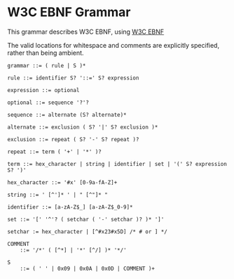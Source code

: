 # W3C EBNF Grammar

This grammar describes W3C EBNF, using [W3C EBNF](https://www.w3.org/TR/REC-xml/#sec-notation)

The valid locations for whitespace and comments are explicitly specified, rather than being ambient.

```ebnf
grammar ::= ( rule | S )*

rule ::= identifier S? '::=' S? expression

expression ::= optional

optional ::= sequence '?'?

sequence ::= alternate (S? alternate)*

alternate ::= exclusion ( S? '|' S? exclusion )*

exclusion ::= repeat ( S? '-' S? repeat )?

repeat ::= term ( '+' | '*' )?

term ::= hex_character | string | identifier | set | '(' S? expression S? ')'

hex_character ::= '#x' [0-9a-fA-Z]+

string ::= ' [^']* ' | " [^"]* "

identifier ::= [a-zA-Z$_] [a-zA-Z$_0-9]*

set ::= '[' '^'? ( setchar ( '-' setchar )? )* ']'

setchar := hex_character | [^#x23#x5D] /* # or ] */

COMMENT
    ::= '/*' ( [^*] | '*' [^/] )* '*/'

S
    ::= ( ' ' | 0x09 | 0x0A | 0x0D | COMMENT )+
```
